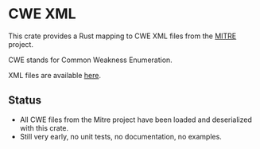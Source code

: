 # CWE XML

This crate provides a Rust mapping to CWE XML files from the [MITRE](https://cve.mitre.org/) project.

CWE stands for Common Weakness Enumeration.

XML files are available [here](https://cwe.mitre.org/data/downloads.html).

## Status
* All CWE files from the Mitre project have been loaded and deserialized with this crate.
* Still very early, no unit tests, no documentation, no examples.
